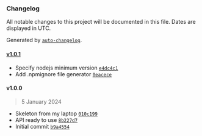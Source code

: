 ### Changelog

All notable changes to this project will be documented in this file. Dates are displayed in UTC.

Generated by [`auto-changelog`](https://github.com/CookPete/auto-changelog).

#### [v1.0.1](https://githubkb737/kucingbasah737/node-myipms-api-client/compare/v1.0.0...v1.0.1)

- Specify nodejs minimum version [`e4dc4c1`](https://githubkb737/kucingbasah737/node-myipms-api-client/commit/e4dc4c10872d29235498545235159bf5fe8f5bbf)
- Add .npmignore file generator [`0eacece`](https://githubkb737/kucingbasah737/node-myipms-api-client/commit/0eacece49508ded26ae9406717a7ae327af2a349)

#### v1.0.0

> 5 January 2024

- Skeleton from my laptop [`010c199`](https://githubkb737/kucingbasah737/node-myipms-api-client/commit/010c1999262c0fbf6382c1c12ccc5bc263b9cde4)
- API ready to use [`8b227d7`](https://githubkb737/kucingbasah737/node-myipms-api-client/commit/8b227d756e928892af8c5e2d3b9908aca4d493e7)
- Initial commit [`b9a4554`](https://githubkb737/kucingbasah737/node-myipms-api-client/commit/b9a45543cfd01a3c12096d0a962ed0336bee7bc8)
